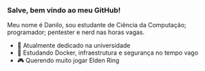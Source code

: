 ### Salve, bem vindo ao meu GitHub!

Meu nome é Danilo, sou estudante de Ciência da Computação; programador; pentester e nerd nas horas vagas. 

- :school: Atualmente dedicado na universidade
- :book: Estudando Docker, infraestrutura e segurança no tempo vago
- :video_game: Querendo muito jogar Elden Ring
